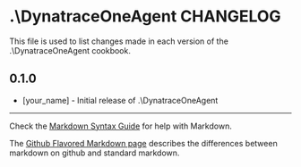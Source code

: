 # .\DynatraceOneAgent CHANGELOG

This file is used to list changes made in each version of the .\DynatraceOneAgent cookbook.

## 0.1.0
- [your_name] - Initial release of .\DynatraceOneAgent

- - -
Check the [Markdown Syntax Guide](http://daringfireball.net/projects/markdown/syntax) for help with Markdown.

The [Github Flavored Markdown page](http://github.github.com/github-flavored-markdown/) describes the differences between markdown on github and standard markdown.
